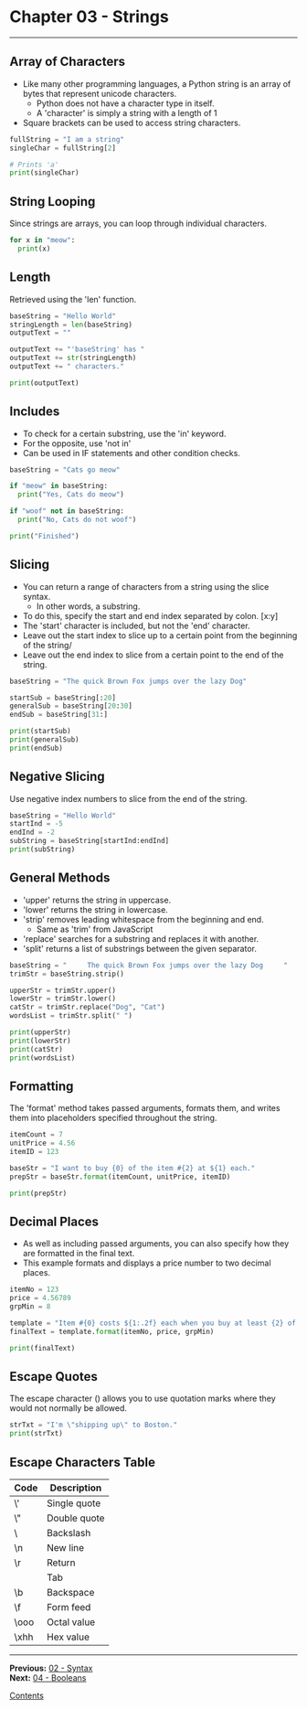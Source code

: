 # Chapter 03 - Strings

---

## Array of Characters
* Like many other programming languages, a Python string is an array of bytes that represent unicode characters.
	* Python does not have a character type in itself.
	* A 'character' is simply a string with a length of 1
* Square brackets can be used to access string characters.

```python
fullString = "I am a string"
singleChar = fullString[2]

# Prints 'a'
print(singleChar)
```

## String Looping
Since strings are arrays, you can loop through individual characters.

```python
for x in "meow":
  print(x)
```

## Length
Retrieved using the 'len' function.

```python
baseString = "Hello World"
stringLength = len(baseString)
outputText = ""

outputText += "'baseString' has "
outputText += str(stringLength)
outputText += " characters."

print(outputText)
```

## Includes
* To check for a certain substring, use the 'in' keyword.
* For the opposite, use 'not in'
* Can be used in IF statements and other condition checks.

```python
baseString = "Cats go meow"

if "meow" in baseString:
  print("Yes, Cats do meow")

if "woof" not in baseString:
  print("No, Cats do not woof")

print("Finished")
```

## Slicing
* You can return a range of characters from a string using the slice syntax.
	* In other words, a substring.
* To do this, specify the start and end index separated by colon. [x:y]
* The 'start' character is included, but not the 'end' character.
* Leave out the start index to slice up to a certain point from the beginning of the string/
* Leave out the end index to slice from a certain point to the end of the string.

```python
baseString = "The quick Brown Fox jumps over the lazy Dog"

startSub = baseString[:20]
generalSub = baseString[20:30]
endSub = baseString[31:]

print(startSub)
print(generalSub)
print(endSub)
```

## Negative Slicing
Use negative index numbers to slice from the end of the string.

```python
baseString = "Hello World"
startInd = -5
endInd = -2
subString = baseString[startInd:endInd]
print(subString)
```

## General Methods
* 'upper' returns the string in uppercase.
* 'lower' returns the string in lowercase.
* 'strip' removes leading whitespace from the beginning and end.
	* Same as 'trim' from JavaScript
* 'replace' searches for a substring and replaces it with another.
* 'split' returns a list of substrings between the given separator.

```python
baseString = "     The quick Brown Fox jumps over the lazy Dog     "
trimStr = baseString.strip()

upperStr = trimStr.upper()
lowerStr = trimStr.lower()
catStr = trimStr.replace("Dog", "Cat")
wordsList = trimStr.split(" ")

print(upperStr)
print(lowerStr)
print(catStr)
print(wordsList)
```

## Formatting
The 'format' method takes passed arguments, formats them, and writes them into placeholders specified throughout the string.

```python
itemCount = 7
unitPrice = 4.56
itemID = 123

baseStr = "I want to buy {0} of the item #{2} at ${1} each."
prepStr = baseStr.format(itemCount, unitPrice, itemID)

print(prepStr)
```

## Decimal Places
* As well as including passed arguments, you can also specify how they are formatted in the final text.
* This example formats and displays a price number to two decimal places.

```python
itemNo = 123
price = 4.56789
grpMin = 8

template = "Item #{0} costs ${1:.2f} each when you buy at least {2} of them in bulk."
finalText = template.format(itemNo, price, grpMin)

print(finalText)
```

## Escape Quotes
The escape character (\) allows you to use quotation marks where they would not normally be allowed.

```python
strTxt = "I'm \"shipping up\" to Boston."
print(strTxt)
```

## Escape Characters Table
| Code | Description |
|---|---|
| \\' | Single quote |
| \\" | Double quote |
| \\ | Backslash |
| \n | New line |
| \r | Return |
|  | Tab |
| \b | Backspace |
| \f | Form feed |
| \ooo | Octal value |
| \xhh | Hex value |


---

**Previous:** [02 - Syntax](./02-syntax.md)  
**Next:** [04 - Booleans](./04-booleans.md)

[Contents](./readme.md)